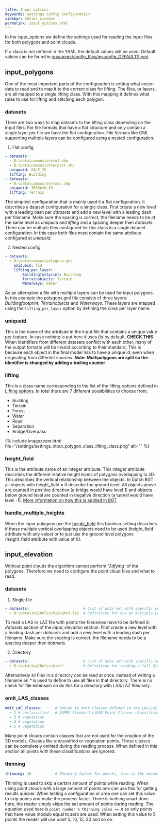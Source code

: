```yaml
---
title: Input options
keywords: settings config configuration
sidebar: 3dfier_sidebar
permalink: input_options.html
---
```


In the input_options we define the settings used for reading the input files for both polygons and point clouds.

If a class is not defined in the YAML the default values will be used. Default values can be found in [resources/config_files/myconfig_DEFAULTS.yml](https://github.com/{{site.repository}}/raw/master/resources/config_files/myconfig_DEFAULTS.yml).

## input_polygons
One of the most important parts of the configuration is setting what vector data to read and to map it to the correct class for lifting. The files, or layers, are all mapped to a single lifting class. With this mapping it defines what rules to use for lifting and stitching each polygon.

### datasets
There are two ways to map datasets to the lifting class depending on the input files. For file formats that have a flat structure and only contain a single layer per file we have the flat configuration. File formats like GML supporting multiple layers can be configured using a nested configuration.

1. Flat config
~~~ yaml
- datasets:
  - D:\data\campus\partof.shp
  - D:\data\campus\otherpart.shp
  uniqueid: FACE_ID
  lifting: Building
- datasets:
  - D:\data\campus\terrain.shp
  uniqueid: TERRAIN_ID
  lifting: Terrain
~~~
The simplest configuration that is mainly used it a flat configuration. It describes a dataset configuration for a single class. First create a new level with a leading dash per *datasets* and add a new level with a leading dash per filename. Make sure the spacing is correct; the filename needs to be at the same level as *uniqueid* and *lifting* and a spacing deeper then *datasets*. There can be multiple files configured for this class in a single dataset configuration. In this case both files must contain the same attribute configured at *uniqueid*.

2. Nested config
~~~ yaml
- datasets:
  - D:\data\campus\polygons.gml
	uniqueid: fid
	lifting_per_layer:
		Buildingfootprint: Building
		Terrainobjects: Terrain
		Waterways: Water
~~~
As an alternative a file with multiple layers can be used for input polygons. In this example the polygons.gml file consists of three layers: *Buildingfootprint*, *Terrainobjects* and *Waterways*. These layers are mapped using the `lifting_per_layer` option by defining the class per layer name.

### uniqueid
This is the name of the attribute in the input file that contains a unique value per feature. In case nothing is put here it uses *fid* by default. **CHECK THIS**
When identifiers from different datasets conflict with each other, many of the output formats will be invalid according to their standard. This is because each object in the final model has to have a unique id, even when originating from different sources. **Note: Multipolygons are split so the identifier is changed by adding a trailing counter**.

### lifting
This is a class name corresponding to the list of the lifting options defined in [Lifting options]({{site.baseurl}}/lifting_options). In total there are 7 different possibilities to choose from;
- Building
- Terrain
- Forest
- Water
- Road
- Separation
- Bridge/Overpass

{% include imagezoom.html file="/settings/settings_input_polygon_class_lifting_class.png" alt="" %}

### height_field
This is the attribute name of an integer attribute. This integer attribute describes the different relative height levels of polygons overlapping in 3D. This describes the vertical relationship between the objects. In Dutch BGT all objects with height_field = 0 describe the ground level. All objects above are counted in positive direction (a bridge would have level 1) and objects below ground level are counted in negative direction (a tunnel would have level -1). [More information on how this is applied in BGT](http://imgeo.geostandaarden.nl/def/imgeo-object/overbruggingsdeel/inwinningsregel-imgeo/toelichting-relatieve-hoogte)

### handle_multiple_heights
When the input polygons use the [height_field](#height_field) this boolean setting describes if these multiple vertical overlapping objects need to be used (height_field attribute with any value) or to just use the ground level polygons (height_field attribute with value of 0).

## input_elevation
Without point clouds the algorithm cannot perform *'3dfying'* of the polygons. Therefore we need to configure the point cloud files and what to read. 

### datasets
1. Single file
~~~ yaml
- datasets:                         # List of data set with specific settings
  - D:\data\top10nl\schie\ahn3.laz  # Definition for one or multiple LAS/LAZ files using the same parameters
~~~
To read a LAS or LAZ file with points the filenames have to be defined in *datasets* section of the *input_elevation* section. First create a new level with a leading dash per *datasets* and add a new level with a leading dash per filename. Make sure the spacing is correct; the filename needs to be a spacing deeper then *datasets*.

2. Directory
~~~ yaml
- datasets:                         # List of data set with specific settings
  - D:\data\top10nl\schie\*         # Definition for reading a full directory with LAS/LAZ files using the same parameters
~~~
Alternatively all files in a directory can be read at once. Instead of writing a filename an *\** is used to define to use all files in that directory. There is no check for file extension so do this for a directory with LAS/LAZ files only.

### omit_LAS_classes
~~~ yaml
omit_LAS_classes:      # Option to omit classes defined in the LAS/LAZ files
  - 1 # unclassified   # ASPRS Standard LiDAR Point Classes classification value
  - 3 # vegetation
  - 4 # vegetation
  - 5 # vegetation
~~~
Many point clouds contain classes that are not used for the creation of the 3D models. Classes like unclassified or vegetation points. These classes can be completely omitted during the reading process. When defined in this section all points with these classifications are ignored. 

### thinning
~~~ yaml
thinning: 10           # Thinning factor for points, this is the amount of points skipped during read, a value of 10 would result in points number 10, 20, 30, 40 being used
~~~
Thinning is used to skip a certain amount of points while reading. When using point clouds with a large amount of points one can use this for getting results quicker. When testing a configuration or area one can set this value to skip points and make the process faster. There is nothing smart done here, the reader simply skips the set amount of points during reading. The equation used here is `point number % thinning value == 0` so only points that have value modulo equal to zero are used. When setting this value to 5 points the reader will use point 5, 10, 15, 20 and so on.